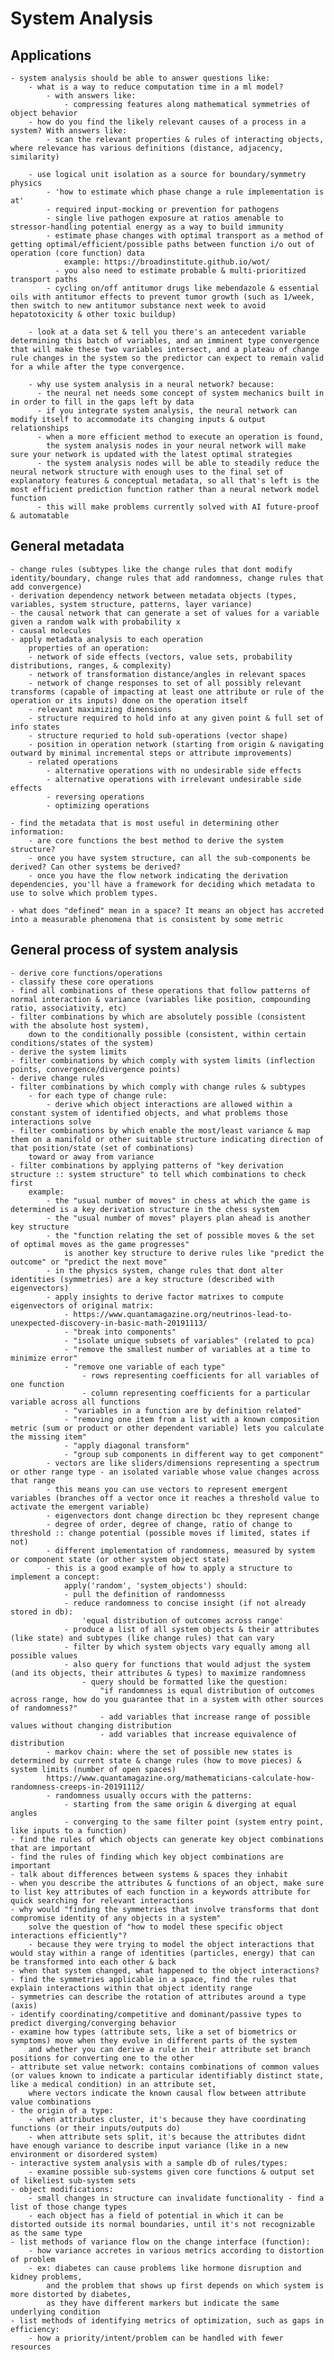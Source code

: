 # System Analysis

## Applications

	- system analysis should be able to answer questions like:
		- what is a way to reduce computation time in a ml model?
			- with answers like:
				- compressing features along mathematical symmetries of object behavior
		- how do you find the likely relevant causes of a process in a system? With answers like:
			- scan the relevant properties & rules of interacting objects, where relevance has various definitions (distance, adjacency, similarity)

		- use logical unit isolation as a source for boundary/symmetry physics
			- 'how to estimate which phase change a rule implementation is at'
		    - required input-mocking or prevention for pathogens
		   	- single live pathogen exposure at ratios amenable to stressor-handling potential energy as a way to build immunity
			- estimate phase changes with optimal transport as a method of getting optimal/efficient/possible paths between function i/o out of operation (core function) data
			    example: https://broadinstitute.github.io/wot/
			  - you also need to estimate probable & multi-prioritized transport paths
			- cycling on/off antitumor drugs like mebendazole & essential oils with antitumor effects to prevent tumor growth (such as 1/week, then switch to new antitumor substance next week to avoid hepatotoxicity & other toxic buildup)

		- look at a data set & tell you there's an antecedent variable determining this batch of variables, and an imminent type convergence that will make these two variables intersect, and a plateau of change rule changes in the system so the predictor can expect to remain valid for a while after the type convergence.

		- why use system analysis in a neural network? because:
		  - the neural net needs some concept of system mechanics built in in order to fill in the gaps left by data
		  - if you integrate system analysis, the neural network can modify itself to accommodate its changing inputs & output relationships
		  - when a more efficient method to execute an operation is found, 
		    the system analysis nodes in your neural network will make sure your network is updated with the latest optimal strategies
		  - the system analysis nodes will be able to steadily reduce the neural network structure with enough uses to the final set of explanatory features & conceptual metadata, so all that's left is the most efficient prediction function rather than a neural network model function
		  - this will make problems currently solved with AI future-proof & automatable

## General metadata

	- change rules (subtypes like the change rules that dont modify identity/boundary, change rules that add randomness, change rules that add convergence)
	- derivation dependency network between metadata objects (types, variables, system structure, patterns, layer variance)
	- the causal network that can generate a set of values for a variable given a random walk with probability x
	- causal molecules
	- apply metadata analysis to each operation
		properties of an operation:
		- network of side effects (vectors, value sets, probability distributions, ranges, & complexity)
		- network of transformation distance/angles in relevant spaces
		- network of change responses to set of all possibly relevant transforms (capable of impacting at least one attribute or rule of the operation or its inputs) done on the operation itself
		- relevant maximizing dimensions
		- structure required to hold info at any given point & full set of info states
		- structure requried to hold sub-operations (vector shape) 
		- position in operation network (starting from origin & navigating outward by minimal incremental steps or attribute improvements)
		- related operations
			- alternative operations with no undesirable side effects
			- alternative operations with irrelevant undesirable side effects
			- reversing operations
			- optimizing operations

	- find the metadata that is most useful in determining other information:
		- are core functions the best method to derive the system structure?
		- once you have system structure, can all the sub-components be derived? Can other systems be derived?
		- once you have the flow network indicating the derivation dependencies, you'll have a framework for deciding which metadata to use to solve which problem types.

	- what does "defined" mean in a space? It means an object has accreted into a measurable phenomena that is consistent by some metric

## General process of system analysis

	- derive core functions/operations
	- classify these core operations
	- find all combinations of these operations that follow patterns of normal interaction & variance (variables like position, compounding ratio, associativity, etc)
	- filter combinations by which are absolutely possible (consistent with the absolute host system), 
		down to the conditionally possible (consistent, within certain conditions/states of the system)
	- derive the system limits
	- filter combinations by which comply with system limits (inflection points, convergence/divergence points)
	- derive change rules
	- filter combinations by which comply with change rules & subtypes
		- for each type of change rule:
			- derive which object interactions are allowed within a constant system of identified objects, and what problems those interactions solve
	- filter combinations by which enable the most/least variance & map them on a manifold or other suitable structure indicating direction of that position/state (set of combinations) 
		toward or away from variance
	- filter combinations by applying patterns of "key derivation structure :: system structure" to tell which combinations to check first
		example: 
			- the "usual number of moves" in chess at which the game is determined is a key derivation structure in the chess system 
			- the "usual number of moves" players plan ahead is another key structure
			- the "function relating the set of possible moves & the set of optimal moves as the game progresses" 
				is another key structure to derive rules like "predict the outcome" or "predict the next move"
			- in the physics system, change rules that dont alter identities (symmetries) are a key structure (described with eigenvectors)
			- apply insights to derive factor matrixes to compute eigenvectors of original matrix:
				- https://www.quantamagazine.org/neutrinos-lead-to-unexpected-discovery-in-basic-math-20191113/
				- "break into components"
				- "isolate unique subsets of variables" (related to pca)
				- "remove the smallest number of variables at a time to minimize error"
				- "remove one variable of each type"
					- rows representing coefficients for all variables of one function
					- column representing coefficients for a particular variable across all functions
				- "variables in a function are by definition related"
				- "removing one item from a list with a known composition metric (sum or product or other dependent variable) lets you calculate the missing item"
				- "apply diagonal transform"
				- "group sub components in different way to get component"
			- vectors are like sliders/dimensions representing a spectrum or other range type - an isolated variable whose value changes across that range
			- this means you can use vectors to represent emergent variables (branches off a vector once it reaches a threshold value to activate the emergent variable)
			- eigenvectors dont change direction bc they represent change
			- degree of order, degree of change, ratio of change to threshold :: change potential (possible moves if limited, states if not)
			- different implementation of randomness, measured by system or component state (or other system object state)
			- this is a good example of how to apply a structure to implement a concept:
				apply('random', 'system_objects') should:
				- pull the definition of randomnesss
				- reduce randomness to concise insight (if not already stored in db): 
					'equal distribution of outcomes across range'
				- produce a list of all system objects & their attributes (like state) and subtypes (like change rules) that can vary
				- filter by which system objects vary equally among all possible values
				- also query for functions that would adjust the system (and its objects, their attributes & types) to maximize randomness
					- query should be formatted like the question:
						"if randomness is equal distribution of outcomes across range, how do you guarantee that in a system with other sources of randomness?"
						- add variables that increase range of possible values without changing distribution
						- add variables that increase equivalence of distribution
			- markov chain: where the set of possible new states is determined by current state & change rules (how to move pieces) & system limits (number of open spaces)
			https://www.quantamagazine.org/mathematicians-calculate-how-randomness-creeps-in-20191112/
			- randomness usually occurs with the patterns:
				- starting from the same origin & diverging at equal angles
				- converging to the same filter point (system entry point, like inputs to a function)
	- find the rules of which objects can generate key object combinations that are important 
	- find the rules of finding which key object combinations are important
	- talk about differences between systems & spaces they inhabit
	- when you describe the attributes & functions of an object, make sure to list key attributes of each function in a keywords attribute for quick searching for relevant interactions
	- why would "finding the symmetries that involve transforms that dont compromise identity of any objects in a system" 
		solve the question of "how to model these specific object interactions efficiently"?
		- because they were trying to model the object interactions that would stay within a range of identities (particles, energy) that can be transformed into each other & back
	- when that system changed, what happened to the object interactions?
	- find the symmetries applicable in a space, find the rules that explain interactions within that object identity range
	- symmetries can describe the rotation of attributes around a type (axis)
	- identify coordinating/competitive and dominant/passive types to predict diverging/converging behavior
	- examine how types (attribute sets, like a set of biometrics or symptoms) move when they evolve in different parts of the system
		and whether you can derive a rule in their attribute set branch positions for converting one to the other
	- attribute set value network: contains combinations of common values (or values known to indicate a particular identifiably distinct state, like a medical condition) in an attribute set, 
		where vectors indicate the known causal flow between attribute value combinations
	- the origin of a type: 
		- when attributes cluster, it's because they have coordinating functions (or their inputs/outputs do)
		- when attribute sets split, it's because the attributes didnt have enough variance to describe input variance (like in a new environment or disordered system)
	- interactive system analysis with a sample db of rules/types:
		- examine possible sub-systems given core functions & output set of likeliest sub-system sets
	- object modifications:
		- small changes in structure can invalidate functionality - find a list of those change types
		- each object has a field of potential in which it can be distorted outside its normal boundaries, until it's not recognizable as the same type
	- list methods of variance flow on the change interface (function):
		- how variance accretes in various metrics according to distortion of problem
		- ex: diabetes can cause problems like hormone disruption and kidney problems, 
			and the problem that shows up first depends on which system is more distorted by diabetes,
			as they have different markers but indicate the same underlying condition
	- list methods of identifying metrics of optimization, such as gaps in efficiency:
		- how a priority/intent/problem can be handled with fewer resources
